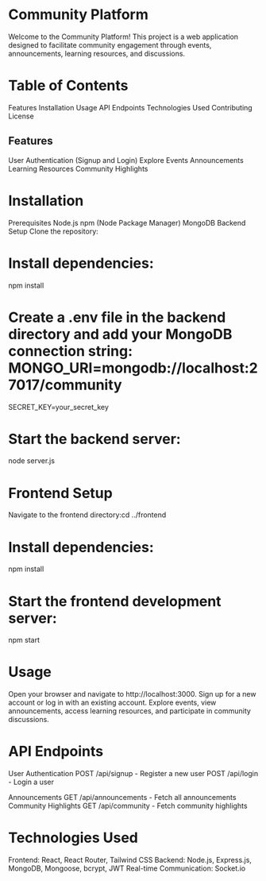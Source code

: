 # Community Platform
Welcome to the Community Platform! This project is a web application designed to facilitate community engagement through events, announcements, learning resources, and discussions.

# Table of Contents
Features
Installation
Usage
API Endpoints
Technologies Used
Contributing
License


## Features
User Authentication (Signup and Login)
Explore Events
Announcements
Learning Resources
Community Highlights

# Installation
Prerequisites
Node.js
npm (Node Package Manager)
MongoDB
Backend Setup
Clone the repository:

# Install dependencies:
npm install

# Create a .env file in the backend directory and add your MongoDB connection string: MONGO_URI=mongodb://localhost:27017/community
SECRET_KEY=your_secret_key

# Start the backend server:
node server.js

# Frontend Setup
Navigate to the frontend directory:cd ../frontend

# Install dependencies:
npm install

# Start the frontend development server:
npm start

# Usage
Open your browser and navigate to http://localhost:3000.
Sign up for a new account or log in with an existing account.
Explore events, view announcements, access learning resources, and participate in community discussions.

# API Endpoints
User Authentication
POST /api/signup - Register a new user
POST /api/login - Login a user

Announcements
GET /api/announcements - Fetch all announcements
Community Highlights
GET /api/community - Fetch community highlights

# Technologies Used
Frontend: React, React Router, Tailwind CSS
Backend: Node.js, Express.js, MongoDB, Mongoose, bcrypt, JWT
Real-time Communication: Socket.io